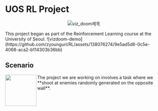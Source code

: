 # UOS RL Project
<p align="center">
	<img src="https://github.com/zyounguri/RL/assets/138076274/25fdba84-a836-4234-977a-f050752cf0e3" alt="viz_doom제목"/>
</p>	
This project began as part of the Reinforcement Learning course at the University of Seoul.
![vizdoom-demo](https://github.com/zyounguri/RL/assets/138076274/9e5ad5d6-0c5e-4068-aca2-b114303b36bb)


## Scenario
<img src="(https://github.com/zyounguri/RL/assets/138076274/31d6cada-7cab-41c8-b268-73437a2c9e50)" align="left" width="100"/>
The project we are working on involves a task where we **shoot at enemies randomly generated on the opposite wall**.
